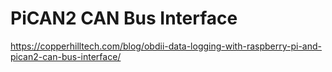 # PiCAN2 CAN Bus Interface
https://copperhilltech.com/blog/obdii-data-logging-with-raspberry-pi-and-pican2-can-bus-interface/

